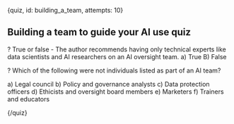 
{quiz, id: building_a_team, attempts: 10}

## Building a team to guide your AI use quiz

? True or false - The author recommends having only technical experts like data scientists and AI researchers on an AI oversight team.
a) True
B) False

? Which of the following were not individuals listed as part of an AI team?

a) Legal council
b) Policy and governance analysts
c) Data protection officers
d) Ethicists and oversight board members
e) Marketers
f) Trainers and educators

{/quiz}

